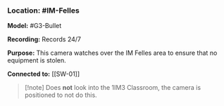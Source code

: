 ### Location: #IM-Felles 

**Model:** #G3-Bullet

**Recording:** Records 24/7

**Purpose:** This camera watches over the IM Felles area to ensure that no equipment is stolen. 

**Connected to:** [[SW-01]]

> [!note] Does **not** look into the 1IM3 Classroom, the camera is positioned to not do this.